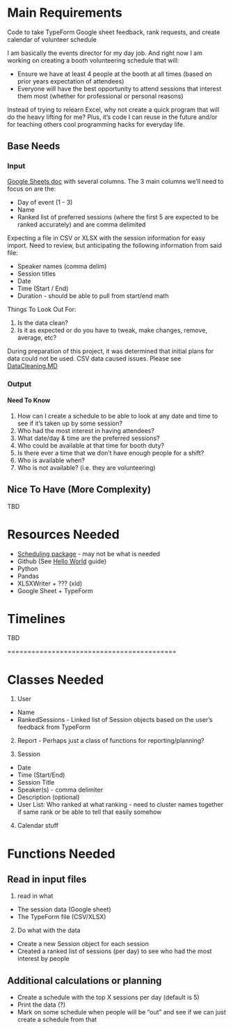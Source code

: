# Main Requirements
Code to take TypeForm Google sheet feedback, rank requests, and create calendar of volunteer schedule

I am basically the events director for my day job. And right now I am working on creating a booth volunteering schedule that will:

- Ensure we have at least 4 people at the booth at all times (based on prior years expectation of attendees)
- Everyone will have the best opportunity to attend sessions that interest them most (whether for professional or personal reasons)

Instead of trying to relearn Excel, why not create a quick program that will do the heavy lifting for me? Plus, it’s code I can reuse in the future and/or for teaching others cool programming hacks for everyday life.


## Base Needs

### Input

[Google Sheets doc](https://docs.google.com/spreadsheets/d/1L2a44kmtYrP8ATYbLbU1PH_9i70uj2OEbQTPuhlwSWY/edit?usp=sharing) with several columns. The 3 main columns we’ll need to focus on are the:

- Day of event (1 - 3)
- Name
- Ranked list of preferred sessions (where the first 5 are expected to be ranked accurately) and are comma delimited

Expecting a file in CSV or XLSX with the session information for easy import. Need to review, but anticipating the following information from said file:

- Speaker names (comma delim)
- Session titles
- Date
- Time (Start / End)
- Duration - should be able to pull from start/end math

Things To Look Out For:
1. Is the data clean?
2. Is it as expected or do you have to tweak, make changes, remove, average, etc?

During preparation of this project, it was determined that initial plans for data could not be used. CSV data caused issues. Please see [DataCleaning.MD](DataCleaning.MD)

### Output

#### Need To Know
1. How can I create a schedule to be able to look at any date and time to see if it’s taken up by some session?
2. Who had the most interest in having attendees?
3. What date/day & time are the preferred sessions?
4. Who could be available at that time for booth duty?
5. Is there ever a time that we don’t have enough people for a shift?
6. Who is available when?
7. Who is not available? (i.e. they are volunteering)

## Nice To Have (More Complexity)

TBD

# Resources Needed

- [Scheduling package](https://www.freecodecamp.org/news/introducing-timeboard-a-python-business-calendar-package-a2335898c697/) - may not be what is needed
- Github (See [Hello World](https://guides.github.com/activities/hello-world/) guide)
- Python
- Pandas
- XLSXWriter + ??? (xld)
- Google Sheet + TypeForm

# Timelines

TBD

==========================================

# Classes Needed

1. User
- Name
- RankedSessions - Linked list of Session objects based on the user’s feedback from TypeForm

2. Report - Perhaps just a class of functions for reporting/planning?

3. Session
- Date
- Time (Start/End)
- Session Title
- Speaker(s) - comma delimiter
- Description (optional)
- User List:  Who ranked at what ranking - need to cluster names together if same rank or be able to tell that easily somehow

4. Calendar stuff

# Functions Needed

## Read in input files

1. read in what
- The session data (Google sheet)
- The TypeForm file (CSV/XLSX)
 
2. Do what with the data
- Create a new Session object for each session
- Created a ranked list of sessions (per day) to see who had the most interest by people

## Additional calculations or planning

- Create a schedule with the top X sessions per day (default is 5)
- Print the data (?)
- Mark on some schedule when people will be “out” and see if we can just create a schedule from that

